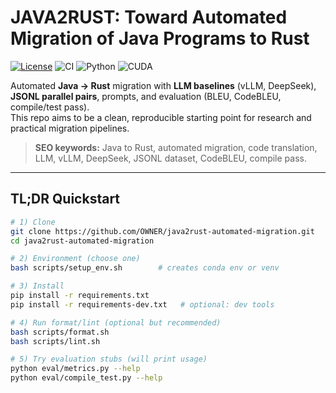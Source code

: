 # JAVA2RUST: Toward Automated Migration of Java Programs to Rust

[![License](https://img.shields.io/badge/License-Apache_2.0-blue.svg)](./LICENSE)
![CI](https://img.shields.io/github/actions/workflow/status/OWNER/java2rust-automated-migration/ci.yml?branch=main)
![Python](https://img.shields.io/badge/Python-3.10%20|%203.11-3776AB)
![CUDA](https://img.shields.io/badge/CUDA-optional-informational)

Automated **Java → Rust** migration with **LLM baselines** (vLLM, DeepSeek), **JSONL parallel pairs**, prompts, and evaluation (BLEU, CodeBLEU, compile/test pass).  
This repo aims to be a clean, reproducible starting point for research and practical migration pipelines.

> **SEO keywords:** Java to Rust, automated migration, code translation, LLM, vLLM, DeepSeek, JSONL dataset, CodeBLEU, compile pass.

---

## TL;DR Quickstart

```bash
# 1) Clone
git clone https://github.com/OWNER/java2rust-automated-migration.git
cd java2rust-automated-migration

# 2) Environment (choose one)
bash scripts/setup_env.sh        # creates conda env or venv

# 3) Install
pip install -r requirements.txt
pip install -r requirements-dev.txt   # optional: dev tools

# 4) Run format/lint (optional but recommended)
bash scripts/format.sh
bash scripts/lint.sh

# 5) Try evaluation stubs (will print usage)
python eval/metrics.py --help
python eval/compile_test.py --help
```
